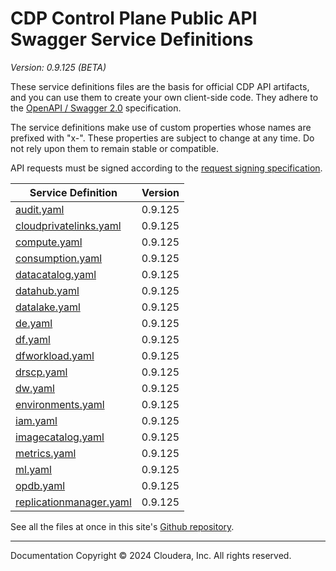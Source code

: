 # CDP Control Plane Public API Swagger Service Definitions

*Version: 0.9.125 (BETA)*

These service definitions files are the basis for official CDP API artifacts,
and you can use them to create your own client-side code. They adhere to the
[OpenAPI / Swagger 2.0](https://swagger.io/specification/v2/) specification.

The service definitions make use of custom properties whose names are prefixed
with "x-". These properties are subject to change at any time. Do not rely upon
them to remain stable or compatible.

API requests must be signed according to the
[request signing specification](request_signing.md).

| Service Definition | Version |
| --- | --- |
| [audit.yaml](./audit.yaml) | 0.9.125 |
| [cloudprivatelinks.yaml](./cloudprivatelinks.yaml) | 0.9.125 |
| [compute.yaml](./compute.yaml) | 0.9.125 |
| [consumption.yaml](./consumption.yaml) | 0.9.125 |
| [datacatalog.yaml](./datacatalog.yaml) | 0.9.125 |
| [datahub.yaml](./datahub.yaml) | 0.9.125 |
| [datalake.yaml](./datalake.yaml) | 0.9.125 |
| [de.yaml](./de.yaml) | 0.9.125 |
| [df.yaml](./df.yaml) | 0.9.125 |
| [dfworkload.yaml](./dfworkload.yaml) | 0.9.125 |
| [drscp.yaml](./drscp.yaml) | 0.9.125 |
| [dw.yaml](./dw.yaml) | 0.9.125 |
| [environments.yaml](./environments.yaml) | 0.9.125 |
| [iam.yaml](./iam.yaml) | 0.9.125 |
| [imagecatalog.yaml](./imagecatalog.yaml) | 0.9.125 |
| [metrics.yaml](./metrics.yaml) | 0.9.125 |
| [ml.yaml](./ml.yaml) | 0.9.125 |
| [opdb.yaml](./opdb.yaml) | 0.9.125 |
| [replicationmanager.yaml](./replicationmanager.yaml) | 0.9.125 |

See all the files at once in this site's
[Github repository](https://github.com/cloudera/cdp-dev-docs/tree/master/api-docs/swagger).

----

Documentation Copyright © 2024 Cloudera, Inc. All rights reserved.


